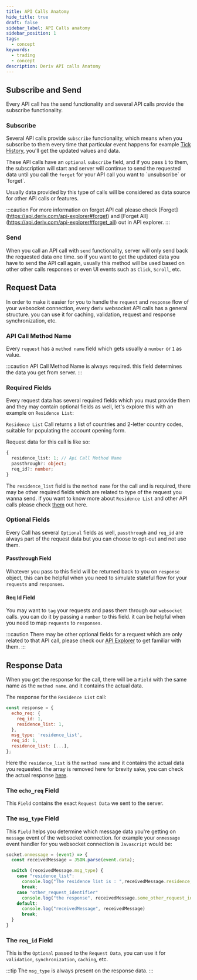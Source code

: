 ```yaml
---
title: API Calls Anatomy
hide_title: true
draft: false
sidebar_label: API Calls anatomy
sidebar_position: 1
tags:
  - concept
keywords:
  - trading
  - concept
description: Deriv API calls Anatomy
---
```

## Subscribe and Send

Every API call has the send functionality and several API calls provide the subscribe functionality.

### Subscribe

Several API calls provide `subscribe` functionality, which means when you subscribe to them every time that particular event happens for example [Tick History](https://api.deriv.com/api-explorer#ticks_history), you'll get the updated values and data.

These API calls have an `optional` `subscribe` field, and if you pass `1` to them, the subscription will start and server will continue to send the requested data until you call the `forget`  for your API call you want to \`unsubscribe\` or \`forget\`.

Usually data provided by this type of calls will be considered as data source for other API calls or features.

:::caution
For more information on forget API call please check \[Forget](https://api.deriv.com/api-explorer#forget) and \[Forget All](https://api.deriv.com/api-explorer#forget_all) out in API explorer.
:::

### Send

When you call an API call with `send` functionality, server will only send back the requested data one time. so if you want to get the updated data you have to send the API call again, usually this method will be used based on other other calls responses or even UI events such as `Click`, `Scroll`, etc.

## Request Data

In order to make it easier for you to handle the `request` and `response` flow of your websocket connection, every deriv websocket API calls has a general structure. you can use it for caching, validation, request and response synchronization, etc.

### API Call Method Name

Every `request` has a `method name` field which gets usually a `number` or `1` as value.

:::caution
API Call Method Name is always required. this field determines the data you get from server.
:::

### Required Fields

Every request data has several required fields which you must provide them and they may contain optional fields as well, let's explore this with an example on `Residence List`:

`Residence List` Call returns a list of countries and 2-letter country codes, suitable for populating the account opening form.

Request data for this call is like so:

```ts
{
  residence_list: 1; // Api Call Method Name
  passthrough?: object;
  req_id?: number;
}
```

The `residence_list` field is the `method name` for the call and is required, there may be other required fields which are related to type of the request you wanna send. if you want to know more about `Residence List` and other API calls please check [them](https://api.deriv.com/api-explorer#residence_list) out here.

### Optional Fields

Every Call has several `Optional` fields as well, `passthrough` and `req_id` are always part of the request data but you can choose to opt-out and not use them.

#### Passthrough Field

Whatever you pass to this field will be returned back to you on `response` object, this can be helpful when you need to simulate stateful flow for your `requests` and `responses`.

#### Req Id Field

You may want to `tag` your requests and pass them through our `websocket` calls. you can do it by passing a `number` to this field. it can be helpful when you need to map `requests` to `responses`.

:::caution
There may be other optional fields for a request which are only related to that API call, please check our [API Explorer](https://api.deriv.com/api-explorer) to get familiar with them.
:::

## Response Data

When you get the response for the call, there will be a `Field` with the same name as the `method name`. and it contains the actual data.

The response for the `Residence List` call:

```js
const response = {
  echo_req: {
    req_id: 1,
    residence_list: 1,
  },
  msg_type: 'residence_list',
  req_id: 1,
  residence_list: [...],
};
```

Here the `residence_list` is the `method name` and it contains the actual data you requested. the array is removed here for brevity sake, you can check the actual response [here](https://api.deriv.com/api-explorer#residence_list).

### The `echo_req` Field

This `Field` contains the exact `Request Data` we sent to the server.

### The `msg_type` Field

This `Field` helps you determine which message data you're getting on `message` event of the websocket connection. for example your `onmessage` event handler for you websocket connection is `Javascript` would be:

```js
socket.onmessage = (event) => {
  const receivedMessage = JSON.parse(event.data);

  switch (receivedMessage.msg_type) {
    case "residence_list":
      console.log("The residence list is : ",receivedMessage.residence_list)
      break;
    case "other_request_identifier"
      console.log("the response", receivedMessage.some_other_request_identifier)
    default:
      console.log("receivedMessage", receivedMessage)
      break;
  }
}
```

### The `req_id` Field

This is the `Optional` passed to the `Request Data`, you can use it for `validation`, `synchronization`, `caching`, etc.

:::tip
The `msg_type` is always present on the response data.
:::